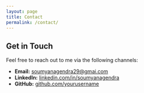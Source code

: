 ```yaml
---
layout: page
title: Contact
permalink: /contact/
---
```


## Get in Touch

Feel free to reach out to me via the following channels:

- **Email:** [soumyanagendra29@gmai.com](mailto:soumyanagendra29@gmail.com)
- **LinkedIn:** [linkedin.com/in/soumyanagendra](https://www.linkedin.com/in/soumyan2910/)
- **GitHub:** [github.com/yourusername](https://github.com/N-Soumya)
